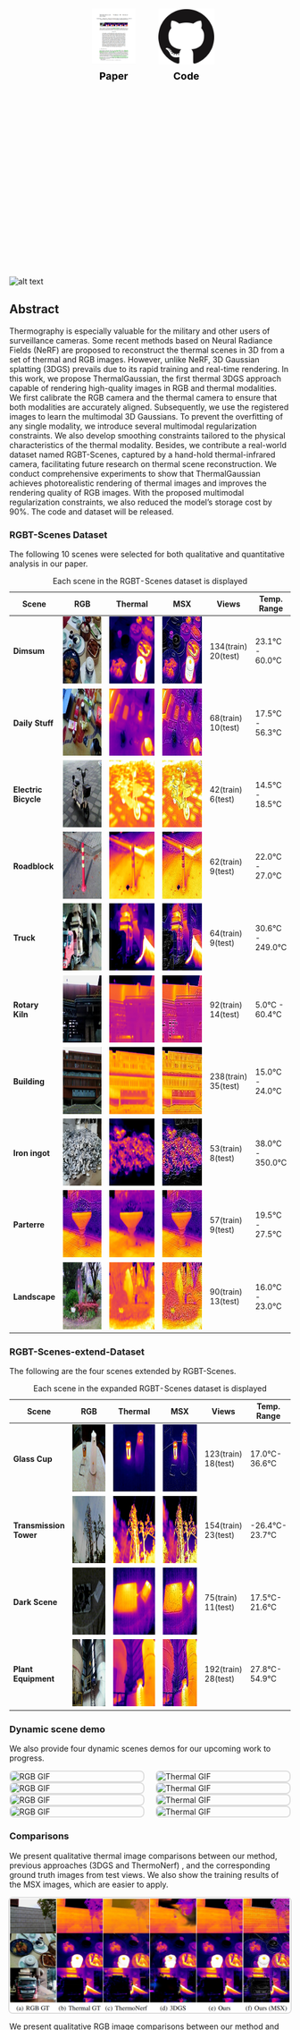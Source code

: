 
<div style="display: flex; justify-content: center; align-items: center; gap: 30px; height: 20vh;">
  <a href="https://arxiv.org/abs/2409.07200" style="display: flex; flex-direction: column; align-items: center; text-decoration: none; color: #000000; font-size: 18px; font-weight: bold; transition: text-decoration 0.3s ease;">
    <img src="paper.png" alt="Paper" style="width: 100px; height: 100px; object-fit: contain; margin-bottom: 10px;"> Paper
  </a>
  <a href="https://github.com/chen-hangyu/Thermal-Gaussian-main" style="display: flex; flex-direction: column; align-items: center; text-decoration: none; color: #000000; font-size: 18px; font-weight: bold; transition: text-decoration 0.3s ease;">
    <img src="github.png" alt="Code" style="width: 100px; height: 100px; object-fit: contain; margin-bottom: 10px;"> Code
  </a>
</div>


              
![alt text](pipline.png)


## Abstract
Thermography is especially valuable for the military and other users of surveillance cameras. Some recent methods based on Neural Radiance Fields (NeRF) are
proposed to reconstruct the thermal scenes in 3D from a set of thermal and RGB images. However, unlike NeRF, 3D Gaussian splatting (3DGS) prevails due to its
rapid training and real-time rendering. In this work, we propose ThermalGaussian, the first thermal 3DGS approach capable of rendering high-quality images in
RGB and thermal modalities. We first calibrate the RGB camera and the thermal camera to ensure that both modalities are accurately aligned. Subsequently, we use the registered images to learn the multimodal 3D Gaussians. To prevent the overfitting of any single modality, we introduce several multimodal regularization
constraints. We also develop smoothing constraints tailored to the physical characteristics of the thermal modality. Besides, we contribute a real-world dataset
named RGBT-Scenes, captured by a hand-hold thermal-infrared camera, facilitating future research on thermal scene reconstruction. We conduct comprehensive experiments to show that ThermalGaussian achieves photorealistic rendering of thermal images and improves the rendering quality of RGB images. With the proposed multimodal regularization constraints, we also reduced the model’s storage cost by 90%. The code and dataset will be released.


### RGBT-Scenes Dataset
The following 10 scenes were selected for both qualitative and quantitative analysis in our paper.
<table>
        <colgroup>
                <col style="width: 12%;">
                <col style="width: 22%;">
                <col style="width: 22%;">
                <col style="width: 22%;">
                <col style="width: 10%;"> 
                <col style="width: 12%;"> 
        </colgroup>
        <caption>Each scene in the RGBT-Scenes dataset is displayed</caption>
        <thead>
            <tr>
                <th>Scene</th>
                <th>RGB</th>
                <th>Thermal</th>
                <th>MSX</th>
                <th>Views</th>
                <th class="temperature">Temp. Range</th>
            </tr>
        </thead>
        <tbody>
            <tr>
                <td><strong>Dimsum</strong></td>
                <td><img src="dataset/dimsum_rgb.jpg" alt="Dimsum RGB" width="160px" height="120px"></td>
                <td><img src="dataset/dimsum_thermal.jpg" alt="Dimsum Thermal" width="160px" height="120px"></td>
                <td><img src="dataset/dimsum_msx.jpg" alt="Dimsum MSX" width="160px" height="120px"></td>
                <td>134(train) 20(test)</td>
                <td class="temperature">23.1°C - 60.0°C</td>
            </tr>
            <tr>
                <td><strong>Daily Stuff</strong></td>
                <td><img src="dataset/DailyStuff_rgb.jpg" alt="Daily Stuff RGB" width="160px" height="120px"></td>
                <td><img src="dataset/DailyStuff_thermal.jpg" alt="Daily Stuff Thermal" width="160px" height="120px"></td>
                <td><img src="dataset/DailyStuff_msx.jpg" alt="Daily Stuff MSX" width="160px" height="120px"></td>
                <td>68(train) 10(test)</td>
                <td class="temperature">17.5°C - 56.3°C</td>
            </tr>
            <tr>
                <td><strong>Electric Bicycle</strong></td>
                <td><img src="dataset/electromobile_rgb.jpg" alt="Electric Bicycle RGB" width="160px" height="120px"></td>
                <td><img src="dataset/electromobile_thermal.jpg" alt="Electric Bicycle Thermal" width="160px" height="120px"></td>
                <td><img src="dataset/electromobile_msx.jpg" alt="Electric Bicycle MSX" width="160px" height="120px"></td>
                <td>42(train) 6(test)</td>
                <td class="temperature">14.5°C - 18.5°C</td>
            </tr>
            <tr>
                <td><strong>Roadblock</strong></td>
                <td><img src="dataset/roadblock_rgb.jpg" alt="Roadblock RGB" width="160px" height="120px"></td>
                <td><img src="dataset/roadblock_thermal.jpg" alt="Roadblock Thermal" width="160px" height="120px"></td>
                <td><img src="dataset/roadblock_msx.jpg" alt="Roadblock MSX" width="160px" height="120px"></td>
                <td>62(train) 9(test)</td>
                <td class="temperature">22.0°C - 27.0°C</td>
            </tr>
            <tr>
                <td><strong>Truck</strong></td>
                <td><img src="dataset/residue_truck_rgb.jpg" alt="Truck RGB" width="160px" height="120px"></td>
                <td><img src="dataset/residue_truck_thermal.jpg" alt="Truck Thermal" width="160px" height="120px"></td>
                <td><img src="dataset/residue_truck_msx.jpg" alt="Truck MSX" width="160px" height="120px"></td>
                <td>64(train) 9(test)</td>
                <td class="temperature">30.6°C - 249.0°C</td>
            </tr>
            <tr>
                <td><strong>Rotary Kiln</strong></td>
                <td><img src="dataset/Rotary_Kiln_rgb.jpg" alt="Rotary Kiln RGB" width="160px" height="120px"></td>
                <td><img src="dataset/Rotary_Kiln_thermal.jpg" alt="Rotary Kiln Thermal" width="160px" height="120px"></td>
                <td><img src="dataset/Rotary_Kiln_msx.jpg" alt="Rotary Kiln MSX" width="160px" height="120px"></td>
                <td>92(train) 14(test)</td>
                <td class="temperature">5.0°C - 60.4°C</td>
            </tr>
            <tr>
                <td><strong>Building</strong></td>
                <td><img src="dataset/building_rgb.jpg" alt="Building RGB" width="160px" height="120px"></td>
                <td><img src="dataset/building_thermal.jpg" alt="Building Thermal" width="160px" height="120px"></td>
                <td><img src="dataset/building_msx.jpg" alt="Building MSX" width="160px" height="120px"></td>
                <td>238(train) 35(test)</td>
                <td class="temperature">15.0°C - 24.0°C</td>
            </tr>
            <tr>
                <td><strong>Iron ingot</strong></td>
                <td><img src="dataset/iron_ingot_rgb.jpg" alt="Iron ingot RGB" width="160px" height="120px"></td>
                <td><img src="dataset/iron_ingot_thermal.jpg" alt="Iron ingot Thermal" width="160px" height="120px"></td>
                <td><img src="dataset/iron_ingot_msx.jpg" alt="Iron ingot MSX" width="160px" height="120px"></td>
                <td>53(train) 8(test)</td>
                <td class="temperature">38.0°C - 350.0°C</td>
            </tr>
            <tr>
                <td><strong>Parterre</strong></td>
                <td><img src="dataset/Parterre_msx.jpg" alt="Parterre RGB" width="160px" height="120px"></td>
                <td><img src="dataset/Parterre_thermal.jpg" alt="Parterre Thermal" width="160px" height="120px"></td>
                <td><img src="dataset/Parterre_msx.jpg" alt="Parterre MSX" width="160px" height="120px"></td>
                <td>57(train) 9(test)</td>
                <td class="temperature">19.5°C - 27.5°C</td>
            </tr>
            <tr>
                <td><strong>Landscape</strong></td>
                <td><img src="dataset/landscape_rgb.jpg" alt="Landscape RGB" width="160px" height="120px"></td>
                <td><img src="dataset/landscape_thermal.jpg" alt="Landscape Thermal" width="160px" height="120px"></td>
                <td><img src="dataset/landscape_msx.jpg" alt="Landscape MSX" width="160px" height="120px"></td>
                <td>90(train) 13(test)</td>
                <td class="temperature">16.0°C - 23.0°C</td>
            </tr>
        </tbody>
</table>
    



### RGBT-Scenes-extend-Dataset
The following are the four scenes extended by RGBT-Scenes.
<table>
        <colgroup>
                <col style="width: 12%;">
                <col style="width: 22%;">
                <col style="width: 22%;">
                <col style="width: 22%;">
                <col style="width: 10%;"> 
                <col style="width: 12%;"> 
        </colgroup>
        <caption>Each scene in the expanded RGBT-Scenes dataset is displayed</caption>
        <thead>
            <tr>
                <th>Scene</th>
                <th>RGB</th>
                <th>Thermal</th>
                <th>MSX</th>
                <th>Views</th>
                <th class="temperature">Temp. Range</th>
            </tr>
        </thead>
        <tbody>
            <tr>
                <td><strong>Glass Cup</strong></td>
                <td><img src="dataset/Cup_rgb.jpg" alt="Dimsum RGB" width="160px" height="120px"></td>
                <td><img src="dataset/Cup_thermal.jpg" alt="Dimsum Thermal" width="160px" height="120px"></td>
                <td><img src="dataset/Cup_msx.jpg" alt="Dimsum MSX" width="160px" height="120px"></td>
                <td>123(train) 18(test)</td>
                <td class="temperature">17.0°C- 36.6°C</td>
            </tr>
            <tr>
                <td><strong>Transmission Tower</strong></td>
                <td><img src="dataset/Tower_rgb.jpg" alt="Daily Stuff RGB" width="160px" height="120px"></td>
                <td><img src="dataset/Tower_thermal.jpg" alt="Daily Stuff Thermal" width="160px" height="120px"></td>
                <td><img src="dataset/Tower_msx.jpg" alt="Daily Stuff MSX" width="160px" height="120px"></td>
                <td>154(train) 23(test)</td>
                <td class="temperature">-26.4°C- 23.7°C</td>
            </tr>
            <tr>
                <td><strong>Dark Scene</strong></td>
                <td><img src="dataset/Dark_rgb.jpg" alt="Electric Bicycle RGB" width="160px" height="120px"></td>
                <td><img src="dataset/Dark_thermal.jpg" alt="Electric Bicycle Thermal" width="160px" height="120px"></td>
                <td><img src="dataset/Dark_msx.jpg" alt="Electric Bicycle MSX" width="160px" height="120px"></td>
                <td>75(train) 11(test)</td>
                <td class="temperature">17.5°C- 21.6°C</td>
            </tr>
            <tr>
                <td><strong>Plant Equipment</strong></td>
                <td><img src="dataset/Plant_rgb.jpg" alt="Roadblock RGB" width="160px" height="120px"></td>
                <td><img src="dataset/Plant_thermal.jpg" alt="Roadblock Thermal" width="160px" height="120px"></td>
                <td><img src="dataset/Plant_msx.jpg" alt="Roadblock MSX" width="160px" height="120px"></td>
                <td>192(train) 28(test)</td>
                <td class="temperature">27.8°C- 54.9°C</td>
            </tr>
        </tbody>
</table>


### Dynamic scene demo
We also provide four dynamic scenes demos for our upcoming work to progress.

<div class="container" style="display: flex; justify-content: center; gap: 20px;">
    <img src="dataset/hotwaterbag_rgb.gif" alt="RGB GIF" style="width: 320px; height: auto; border: 2px solid #ddd; border-radius: 8px;">
    <img src="dataset/hotwaterbag_thermal.gif" alt="Thermal GIF" style="width: 320px; height: auto; border: 2px solid #ddd; border-radius: 8px;">
</div>
<div class="container" style="display: flex; justify-content: center; gap: 20px;">
    <img src="dataset/pouroutwater_rgb.gif" alt="RGB GIF" style="width: 320px; height: auto; border: 2px solid #ddd; border-radius: 8px;">
    <img src="dataset/pouroutwater_thermal.gif" alt="Thermal GIF" style="width: 320px; height: auto; border: 2px solid #ddd; border-radius: 8px;">
</div>
<div class="container" style="display: flex; justify-content: center; gap: 20px;">
    <img src="dataset/beef_rgb.gif" alt="RGB GIF" style="width: 320px; height: auto; border: 2px solid #ddd; border-radius: 8px;">
    <img src="dataset/beef_thermal.gif" alt="Thermal GIF" style="width: 320px; height: auto; border: 2px solid #ddd; border-radius: 8px;">
</div>
<div class="container" style="display: flex; justify-content: center; gap: 20px;">
    <img src="dataset/refengqiang_rgb.gif" alt="RGB GIF" style="width: 320px; height: auto; border: 2px solid #ddd; border-radius: 8px;">
    <img src="dataset/refengqiang_thermal.gif" alt="Thermal GIF" style="width: 320px; height: auto; border: 2px solid #ddd; border-radius: 8px;">
</div>



### Comparisons
We present qualitative thermal image comparisons between our method, previous approaches (3DGS and ThermoNerf) , and the corresponding ground truth images from test views. We also show the training results of the MSX images, which are easier to apply.
<div class="container" style="display: flex; justify-content: center; gap: 20px;">
    <img src="comparison1.png" alt="thermal comparison" style="max-width: 100%; height: auto; border: 2px solid #ddd; border-radius: 8px;">
</div>

We present qualitative RGB image comparisons between our method and 3DGS from test views.
<div class="container" style="display: flex; justify-content: center; gap: 20px;">
    <img src="comparison2.png" alt="rgb comparison" style="max-width: 100%; height: auto; border: 2px solid #ddd; border-radius: 8px;">
</div>


To verify the effectiveness of our multimodal regularization term, we compare our multimodal regularization γ with manual adjustment of the thermal constraint coefficient in a truck scene. The comparison shows that our multimodal regularization approach reduces the storage space of RGB and thermal modalities while maintaining high image quality. At the same time, we visually present the Gaussian distributions of the original 3DGS method and our method with multimodal regularization.

<div style="text-align: center; margin-bottom: 20px;">
    <figure style="display: inline-block; margin: 0 20px;">
        <img src="dynamic_loss.png" alt="dynamic_loss" style="max-width: 100%; height: auto;">
        <figcaption style="margin-top: 8px;">(a) MR (γ) vs. Fixed coefficient</figcaption>
    </figure>
</div>
<div style="text-align: center;">
    <figure style="display: inline-block; margin: 0 20px;">
        <img src="Point_all.png" alt="point number" style="max-width: 100%; height: auto;">
        <figcaption style="margin-top: 8px;">(b)Gaussian distributions. Left: 3DGS; Right: Ours(MSMG)+MR</figcaption>
    </figure>
</div>

